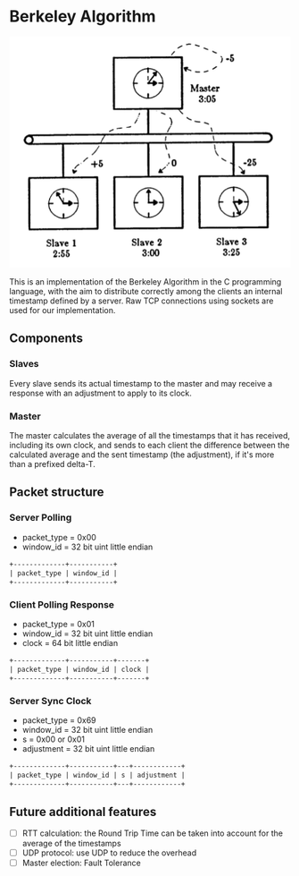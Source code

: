 # Berkeley Algorithm

![](docs/intro.png)

This is an implementation of the Berkeley Algorithm in the C programming language, with the aim to distribute correctly among the clients an internal timestamp defined by a server.
Raw TCP connections using sockets are used for our implementation.

## Components

### Slaves

Every slave sends its actual timestamp to the master and may receive a response with an adjustment to apply to its clock.

### Master

The master calculates the average of all the timestamps that it has received, including its own clock, and sends to each client the difference between the calculated average and the sent timestamp (the adjustment), if it's more than a prefixed delta-T.

## Packet structure

### Server Polling

- packet_type = 0x00
- window_id = 32 bit uint little endian

```
+-------------+-----------+
| packet_type | window_id |
+-------------+-----------+
```

### Client Polling Response

- packet_type = 0x01
- window_id = 32 bit uint little endian
- clock = 64 bit little endian

```
+-------------+-----------+-------+
| packet_type | window_id | clock |
+-------------+-----------+-------+
```

### Server Sync Clock

- packet_type = 0x69
- window_id = 32 bit uint little endian
- s = 0x00 or 0x01
- adjustment = 32 bit uint little endian

```
+-------------+-----------+---+------------+
| packet_type | window_id | s | adjustment |
+-------------+-----------+---+------------+
```

## Future additional features

-[ ] RTT calculation: the Round Trip Time can be taken into account for the average of the timestamps
-[ ] UDP protocol: use UDP to reduce the overhead
-[ ] Master election: Fault Tolerance
